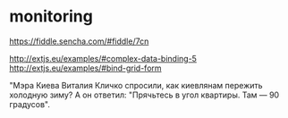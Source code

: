 monitoring
==========

https://fiddle.sencha.com/#fiddle/7cn


http://extjs.eu/examples/#complex-data-binding-5
http://extjs.eu/examples/#bind-grid-form

"Мэра Киева Виталия Кличко спросили, как киевлянам пережить холодную зиму? 
А он ответил: "Прячьтесь в угол квартиры. Там — 90 градусов".

